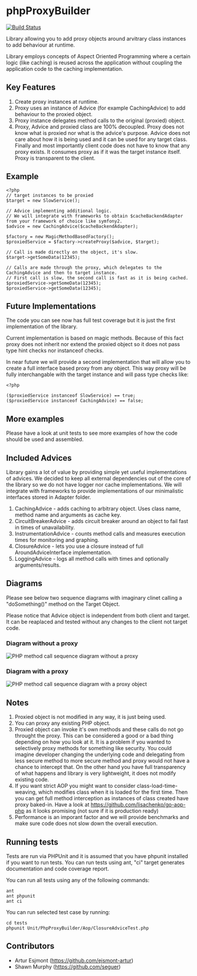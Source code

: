 # phpProxyBuilder

[![Build Status](https://travis-ci.org/ejsmont-artur/phpProxyBuilder.png)](https://travis-ci.org/ejsmont-artur/phpProxyBuilder)

Library allowing you to add proxy objects around arvitrary class instances to add behaviour at runtime. 

Library employs concepts of Aspect Oriented Programming where a certain logic (like caching) is reused across the
application without coupling the application code to the caching implementation.

## Key Features

1. Create proxy instances at runtime. 
2. Proxy uses an instance of Advice (for example CachingAdvice) to add behaviour to the proxied object.
3. Proxy instance delegates method calls to the original (proxied) object.
4. Proxy, Advice and proxied class are 100% decoupled. Proxy does not know what is proxied nor what is the 
advice's purpose. Advice does not care about how it is being used and it can be used for any target class.
Finally and most importantly client code does not have to know that any proxy exists. It consumes proxy as if it was
the target instance itself. Proxy is transparent to the client.

## Example

    <?php
    // target instances to be proxied
    $target = new SlowService();

    // Advice implementing additional logic.
    // We will integrate with frameworks to obtain $cacheBackendAdapter from your framework of choice like symfony2.
    $advice = new CachingAdvice($cacheBackendAdapter);

    $factory = new MagicMethodBasedFactory();
    $proxiedService = $factory->createProxy($advice, $target);

    // Call is made directly on the object, it's slow.
    $target->getSomeData(12345);

    // Calls are made through the proxy, which delegates to the CachingAdvice and then to target instance.
    // First call is slow, the second call is fast as it is being cached.
    $proxiedService->getSomeData(12345);
    $proxiedService->getSomeData(12345);

## Future Implementations

The code you can see now has full test coverage but it is just the first implementation of the library.

Current implementation is based on magic methods. Because of this fact proxy does not inherit nor extend the 
proxied object so it does not pass type hint checks nor instanceof checks.

In near future we will provide a second implementation that will allow you to create a full interface based proxy
from any object. This way proxy will be fully interchangable with the target instance and will pass type checks like:

    <?php
    
    ($proxiedService instanceof SlowService) == true;
    ($proxiedService instanceof CachingAdvice) == false;

## More examples

Please have a look at unit tests to see more examples of how the code should be used and assembled.

## Included Advices

Library gains a lot of value by providing simple yet useful implementations of advices. We decided to 
keep all external dependencies out of the core of the library so we do not have logger nor cache implementations.
We will integrate with frameworks to provide implementations of our minimalistic interfaces stored in Adapter folder.

1. CachingAdvice - adds caching to arbitrary object. Uses class name, method name and arguments as cache key.
2. CircuitBreakerAdvice - adds circuit breaker around an object to fail fast in times of unavailability.
3. InstrumentationAdvice - counts method calls and measures execution times for monitoring and graphing.
4. ClosureAdvice - lets you use a closure instead of full AroundAdviceInterface implementation.
5. LoggingAdvice - logs all method calls with times and optionally arguments/results.

## Diagrams

Please see below two sequence diagrams with imaginary clinet calling a "doSomething()" method on the Target Object.

Please notice that Advice object is independent from both client and target. It can be reaplaced and tested without
any changes to the client not target code.

### Diagram without a proxy

![PHP method call sequence diagram without a proxy](https://raw.github.com/ejsmont-artur/phpProxyBuilder/master/docs/images/sequence-diagram-without-a-proxy.png "sequence diagram without a proxy")

### Diagram with a proxy

![PHP method call sequence diagram with a proxy object](https://raw.github.com/ejsmont-artur/phpProxyBuilder/master/docs/images/sequence-diagram-with-a-proxy.png "sequence diagram with a proxy object")

## Notes

1. Proxied object is not modified in any way, it is just being used. 
2. You can proxy any existing PHP object.
3. Proxied object can invoke it's own methods and these calls do not go throught the proxy. 
    This can be considered a good or a bad thing depending on how you look at it. It is a problem if you wanted to 
    selectively proxy methods for something like security. You could imagine developer changing the underlying code
    and delegating from less secure method to more secure method and proxy would not have a chance to intercept that.
    On the other hand you have full transparency of what happens and library is very lightweight, it does not modify existing code.
4. If you want strict AOP you might want to consider class-load-time-weaving, which modifies class when it is loaded for the first time.
    Then you can get full method interception as instances of class created have proxy baked-in.
    Have a look at https://github.com/lisachenko/go-aop-php as it looks promising (not sure if it is production ready)
5. Performance is an imporant factor and we will provide benchmarks and make sure code does not slow down the overall
    execution.

## Running tests

Tests are run via PHPUnit and it is assumed that you have phpunit installed if you want to run tests.
You can run tests using ant, "ci" target generates documentation and code coverage report. 

You can run all tests using any of the following commands:

    ant
    ant phpunit
    ant ci

You can run selected test case by running:

    cd tests
    phpunit Unit/PhpProxyBuilder/Aop/ClosureAdviceTest.php

## Contributors

* Artur Esjmont (https://github.com/ejsmont-artur)
* Shawn Murphy (https://github.com/seguer)
